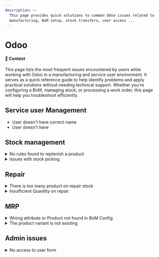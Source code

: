 ```yaml
---
description: >-
  This page provides quick solutions to common Odoo issues related to
  manufacturing, BoM setup, stock transfers, user access ...
---
```


# Odoo

#### 🧭 Context

This page lists the most frequent issues encountered by users while working with Odoo in a manufacturing and service user environment. It serves as a quick reference guide to help identify problems and apply practical solutions without needing technical support. Whether you're configuring a BoM, managing stock, or processing a work order, this page will help you troubleshoot efficiently.

## Service user Management&#x20;

* User doesn't have correct name
* User doesn't have

## Stock management&#x20;

<details>

<summary>No rules found to replenish a product</summary>

Error : ![](<../.gitbook/assets/image (114).png>)

Check on the product if there is the “Replenish On Order(MTO)”

![](<../.gitbook/assets/image (115).png>)

</details>

<details>

<summary>Issues with stock picking </summary>

The product are in the right stock but can’t be reserved :

A product is missing in the move

The wrong lot number as been selected :

System will prevent to have negative value.

</details>

## Repair&#x20;

<details>

<summary>There is too many product on repair stock</summary>

If when checking the repair location you see such prothesis that means that some of the repaired prothesis was either not delivered back or not yet repaired.

</details>

<details>

<summary>Insufficient Quantity on repair</summary>

![](<../.gitbook/assets/image (116).png>)

Multiple reason possible :

* The product to repair was removed from the repair stock
* The product used in the repair was not send or is not in stock please check with your stockmanager



</details>

## MRP &#x20;

<details>

<summary>Wrong attribute or Product not found in BoM Config</summary>

To solve this problem, first close the message and click on "ReConfigure". In a scenario where, for instance, the Foot Sach 2.0 in "Beige" is not available

<img src="../.gitbook/assets/image (113).png" alt="Attributes for the foot SACH 2.0" data-size="original">

You have two options: either change the BoM's color selection to an available option or update the product variant to include the "Beige" color if it's applicable.

</details>

<details>

<summary>The product variant is not existing</summary>

It can be that a specific variant has been archived by mistake so the BoM configuration can't find it.&#x20;

Go to [archiving-product.md](../odoo/product-management/archiving-product.md "mention") to know how to tackle the problem.

</details>

## Admin issues&#x20;

<details>

<summary>No access to user form</summary>

When doing backup of database,  attachement is being deleted or modified.

To resolve this issue you need to go to “Config” > Attachement. Then select all and delete it.

It will solve the error, you can regenerate assets bundle if you want but it’s not necessary.

</details>

